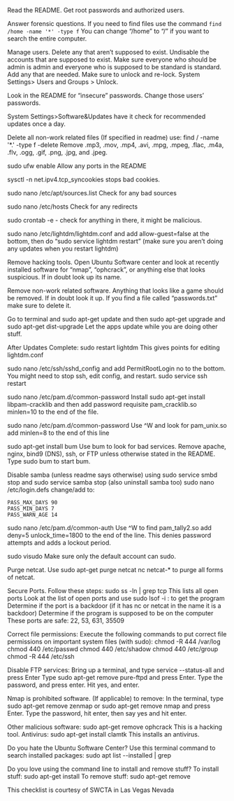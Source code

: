 Read the README. Get root passwords and authorized users.

Answer forensic questions. If you need to find files use the command ```find /home -name '*' -type f``` You can change “/home” to “/” if you want to search the entire computer.

Manage users. Delete any that aren’t supposed to exist. Undisable the accounts that are supposed to exist. Make sure everyone who should be admin is admin and everyone who is supposed to be standard is standard. Add any that are needed. Make sure to unlock and re-lock. System Settings> Users and Groups > Unlock.

Look in the README for “insecure” passwords. Change those users’ passwords.

System Settings>Software&Updates have it check for recommended updates once a day.

Delete all non-work related files (If specified in readme) use: find / -name '*.<file extension>' -type f -delete Remove .mp3, .mov, .mp4, .avi, .mpg, .mpeg, .flac, .m4a, .flv, .ogg, .gif, .png, .jpg, and .jpeg.

sudo ufw enable Allow any ports in the README

sysctl -n net.ipv4.tcp_syncookies stops bad cookies.

sudo nano /etc/apt/sources.list Check for any bad sources

sudo nano /etc/hosts Check for any redirects

sudo crontab -e - check for anything in there, it might be malicious.

sudo nano /etc/lightdm/lightdm.conf and add allow-guest=false at the bottom, then do “sudo service lightdm restart” (make sure you aren’t doing any updates when you restart lightdm)

Remove hacking tools. Open Ubuntu Software center and look at recently installed software for “nmap”, “ophcrack”, or anything else that looks suspicious. If in doubt look up its name.

Remove non-work related software. Anything that looks like a game should be removed. If in doubt look it up. If you find a file called “passwords.txt” make sure to delete it.

Go to terminal and sudo apt-get update and then sudo apt-get upgrade and sudo apt-get dist-upgrade Let the apps update while you are doing other stuff.

After Updates Complete: sudo restart lightdm This gives points for editing lightdm.conf

sudo nano /etc/ssh/sshd_config and add PermitRootLogin no to the bottom. You might need to stop ssh, edit config, and restart. sudo service ssh restart

sudo nano /etc/pam.d/common-password Install sudo apt-get install libpam-cracklib and then add password requisite pam_cracklib.so minlen=10 to the end of the file.

sudo nano /etc/pam.d/common-password Use ^W and look for pam_unix.so add minlen=8 to the end of this line

sudo apt-get install bum Use bum to look for bad services. Remove apache, nginx, bind9 (DNS), ssh, or FTP unless otherwise stated in the README. Type sudo bum to start bum.

Disable samba (unless readme says otherwise) using sudo service smbd stop and sudo service samba stop (also uninstall samba too) sudo nano /etc/login.defs change/add to:
```
PASS_MAX_DAYS 90
PASS_MIN_DAYS 7
PASS_WARN_AGE 14
```
sudo nano /etc/pam.d/common-auth Use ^W to find pam_tally2.so add deny=5 unlock_time=1800 to the end of the line. This denies password attempts and adds a lockout period.

sudo visudo Make sure only the default account can sudo.

Purge netcat. Use sudo apt-get purge netcat nc netcat-* to purge all forms of netcat.

Secure Ports. Follow these steps: sudo ss -ln | grep tcp This lists all open ports Look at the list of open ports and use sudo lsof -i :<Port> to get the program Determine if the port is a backdoor (if it has nc or netcat in the name it is a backdoor) Determine if the program is supposed to be on the computer These ports are safe: 22, 53, 631, 35509

Correct file permissions: Execute the following commands to put correct file permissions on important system files (with sudo): chmod -R 444 /var/log chmod 440 /etc/passwd chmod 440 /etc/shadow chmod 440 /etc/group chmod -R 444 /etc/ssh

Disable FTP services: Bring up a terminal, and type service --status-all and press Enter Type sudo apt-get remove pure-ftpd and press Enter. Type the password, and press enter. Hit yes, and enter.

Nmap is prohibited software. (If applicable) to remove: In the terminal, type sudo apt-get remove zenmap or sudo apt-get remove nmap and press Enter. Type the password, hit enter, then say yes and hit enter.

Other malicious software: sudo apt-get remove ophcrack This is a hacking tool. Antivirus: sudo apt-get install clamtk This installs an antivirus.

Do you hate the Ubuntu Software Center? Use this terminal command to search installed packages: sudo apt list --installed | grep <NAME>

Do you love using the command line to install and remove stuff? To install stuff: sudo apt-get install <PACKAGE NAME> To remove stuff: sudo apt-get remove <PACKAGE NAME>

This checklist is courtesy of SWCTA in Las Vegas Nevada

